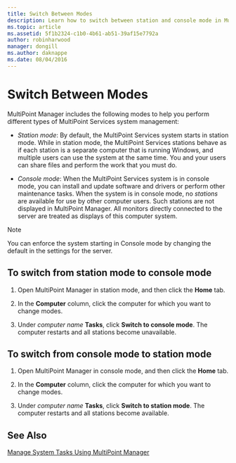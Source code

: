 ```yaml
---
title: Switch Between Modes
description: Learn how to switch between station and console mode in MultiPoint Services
ms.topic: article
ms.assetid: 5f1b2324-c1b0-4b61-ab51-39af15e7792a
author: robinharwood
manager: dongill
ms.author: daknappe
ms.date: 08/04/2016
---
```

# Switch Between Modes
MultiPoint Manager includes the following modes to help you perform different types of MultiPoint Services system management:

-   *Station mode*: By default, the MultiPoint Services system starts in station mode. While in station mode, the MultiPoint Services stations behave as if each station is a separate computer that is running Windows, and multiple users can use the system at the same time. You and your users can share files and perform the work that you must do.

-   *Console mode*: When the MultiPoint Services system is in console mode, you can install and update software and drivers or perform other maintenance tasks. When the system is in console mode, no *stations* are available for use by other computer users. Such stations are not displayed in MultiPoint Manager. All monitors directly connected to the server are treated as displays of this computer system.

> [!NOTE]
> You can enforce the system starting in Console mode by changing the default in the settings for the server.
> ## To switch from station mode to console mode

1.  Open MultiPoint Manager in station mode, and then click the **Home** tab.

2.  In the **Computer** column, click the computer for which you want to change modes.

3.  Under *computer name* **Tasks**, click **Switch to console mode**. The computer restarts and all stations become unavailable.

## To switch from console mode to station mode

1.  Open MultiPoint Manager in console mode, and then click the **Home** tab.

2.  In the **Computer** column, click the computer for which you want to change modes.

3.  Under *computer name* **Tasks**, click **Switch to station mode**. The computer restarts and all stations become available.

## See Also
[Manage System Tasks Using MultiPoint Manager](Manage-System-Tasks-Using-MultiPoint-Manager.md)
